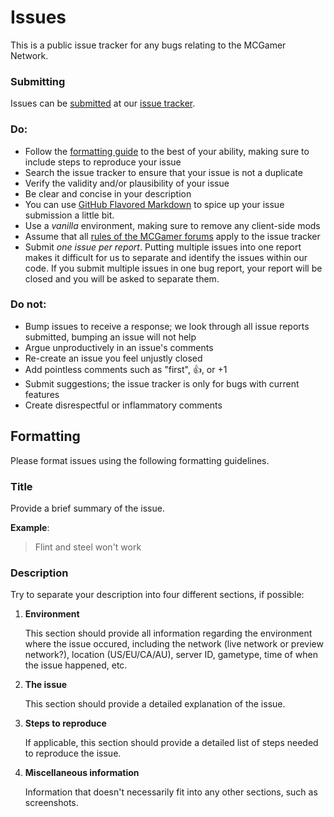 Issues
======

This is a public issue tracker for any bugs relating to the MCGamer Network.

### Submitting
Issues can be [submitted](https://github.com/MCGamerNetwork/Issues/issues/new) at our [issue tracker](https://github.com/MCGamerNetwork/Issues/issues).

### Do:

* Follow the [formatting guide](#formatting) to the best of your ability, making sure to include steps to reproduce your issue
* Search the issue tracker to ensure that your issue is not a duplicate
* Verify the validity and/or plausibility of your issue
* Be clear and concise in your description
* You can use [GitHub Flavored Markdown](http://github.github.com/github-flavored-markdown/) to spice up your issue submission a little bit.
* Use a *vanilla* environment, making sure to remove any client-side mods
* Assume that all [rules of the MCGamer forums](http://www.minecraftsurvivalgames.com/threads/mcsg-updated-rules-version-3-0.12254/) apply to the issue tracker
* Submit *one issue per report*. Putting multiple issues into one report makes it difficult for us to separate and identify the issues within our code. If you submit multiple issues in one bug report, your report will be closed and you will be asked to separate them.

### Do not:

* Bump issues to receive a response; we look through all issue reports submitted, bumping an issue will not help
* Argue unproductively in an issue's comments
* Re-create an issue you feel unjustly closed
* Add pointless comments such as "first", :+1:, or +1
* Submit suggestions; the issue tracker is only for bugs with current features
* Create disrespectful or inflammatory comments

## Formatting

Please format issues using the following formatting guidelines.

### Title

Provide a brief summary of the issue.

**Example**:

> Flint and steel won't work

### Description

Try to separate your description into four different sections, if possible:

1. **Environment**

    This section should provide all information regarding the environment where the issue occured, including the network (live network or preview network?), location (US/EU/CA/AU), server ID, gametype, time of when the issue happened, etc.

2. **The issue**

    This section should provide a detailed explanation of the issue.

3. **Steps to reproduce**

    If applicable, this section should provide a detailed list of steps needed to reproduce the issue.

4. **Miscellaneous information**

    Information that doesn't necessarily fit into any other sections, such as screenshots.
